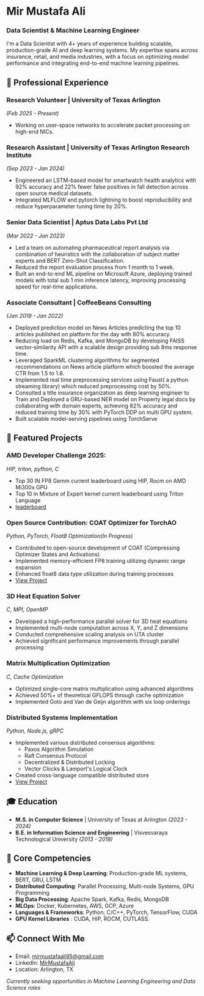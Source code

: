 # Mir Mustafa Ali
### Data Scientist & Machine Learning Engineer

I'm a Data Scientist with 4+ years of experience building scalable, production-grade AI and deep learning systems. My expertise spans across insurance, retail, and media industries, with a focus on optimizing model performance and integrating end-to-end machine learning pipelines.


## 💼 Professional Experience

### Research Volunteer | University of Texas Arlington
*(Feb 2025 - Present)*
- Working on user-space networks to accelerate packet processing on high-end NICs.

### Research Assistant | University of Texas Arlington Research Institute
*(Sep 2023 - Jan 2024)*
- Engineered an LSTM-based model for smartwatch health analytics with 92%  accuracy and 22% fewer false positives in fall detection across open source medical datasets. 
- Integrated MLFLOW and pytorch lightning to boost reproducibility and reduce hyperparameter tuning time by 20%.

### Senior Data Scientist | Aptus Data Labs Pvt Ltd
*(Mar 2022 - Jan 2023)*
- Led a team on automating pharmaceutical report analysis via combination of heuristics with the collaboration of subject matter experts and BERT Zero-Shot Classification.
- Reduced the report evaluation process from 1 month to 1 week.
- Built an end-to-end ML pipeline on Microsoft Azure, deploying trained models with total sub 1 min inference latency, improving processing speed for real-time applications.

### Associate Consultant | CoffeeBeans Consulting
*(Jan 2019 - Jan 2022)*
- Deployed prediction model on News Articles  predicting the top 10 articles published on platform for the day with 80% accuracy.
- Reducing load on Redis, Kafka, and MongoDB by developing FAISS vector-similarity API  with a scalable design providing sub 8ms response time.
- Leveraged SparkML clustering algorithms for segmented recommendations on News article platform which boosted the average CTR from 1.5 to 1.8.
- Implemented real time preprocessing services using Faust( a python streaming library) which reduced preprocessing cost by 50%.
- Consulted a title insurance organization as deep learning engineer to Train and Deployed a GRU-based NER model on Property legal docs by collaborating with domain experts, achieving 82% accuracy and reduced training time by 30% with PyTorch DDP on multi GPU system.
- Built scalable model-serving pipelines using TorchServe


## 🚀 Featured Projects

### AMD Developer Challenge 2025:
*HIP, triton, python, C*
- Top 30 IN FP8 Gemm current leaderboard using HIP, Rocm on AMD Mi300x GPU
- Top 10 in Mixture of Expert kernel current leaderboard using Triton Language
- [leaderboard](https://www.gpumode.com/)

### Open Source Contribution: COAT Optimizer for TorchAO
*Python, PyTorch, Float8 Optimization(In Progress)*
- Contributed to open-source development of COAT (Compressing Optimizer States and Activations)
- Implemented memory-efficient FP8 training utilizing dynamic range expansion
- Enhanced float8 data type utilization during training processes
- [View Project](https://github.com/pytorch/ao/pull/1231)

### 3D Heat Equation Solver
*C, MPI, OpenMP*
- Developed a high-performance parallel solver for 3D heat equations
- Implemented multi-node computation across X, Y, and Z dimensions
- Conducted comprehensive scaling analysis on UTA cluster
- Achieved significant performance improvements through parallel processing
<!---
- [View Project]()
-->

### Matrix Multiplication Optimization
*C, Cache Optimization*
- Optimized single-core matrix multiplication using advanced algorithms
- Achieved 50%+ of theoretical GFLOPS through cache optimization
- Implemented Goto and Van de Geijn algorithm with six loop orderings


### Distributed Systems Implementation
*Python, Node.js, gRPC*
- Implemented various distributed consensus algorithms:
  - Paxos Algorithm Simulation
  - Raft Consensus Protocol
  - Decentralized & Distributed Locking
  - Vector Clocks & Lamport's Logical Clock
- Created cross-language compatible distributed store
- [View Project](https://github.com/MirMustafaAli/UTA-CSE5306)



## 🎓 Education
- **M.S. in Computer Science** | University of Texas at Arlington *(2023 - 2024)*
- **B.E. in Information Science and Engineering** | Visvesvaraya Technological University *(2013 - 2018)*

## 🌟 Core Competencies
- **Machine Learning & Deep Learning**: Production-grade ML systems, BERT, GRU, LSTM
- **Distributed Computing**: Parallel Processing, Multi-node Systems, GPU Programming
- **Big Data Processing**: Apache Spark, Kafka, Redis, MongoDB
- **MLOps**: Docker, Kubernetes, AWS, GCP, Azure
- **Languages & Frameworks**: Python, C/C++, PyTorch, TensorFlow, CUDA
- **GPU Kernel Libraries** : CUDA, HIP, ROCM, CUTLASS. 


## 📫 Connect With Me
- Email: mirmustafaali95@gmail.com
- LinkedIn: [MirMustafaAli](https://www.linkedin.com/in/alimirmustafa/)
- Location: Arlington, TX

 *Currently seeking opportunities in Machine Learning Engineering and Data Science roles*
 
<!--
![GitHub stats](https://github-readme-stats.vercel.app/api?username=yourusername&show_icons=true&theme=radical)
---
-->
<!--
**MirMustafaAli/mirmustafaali** is a ✨ _special_ ✨ repository because its `README.md` (this file) appears on your GitHub profile.

Here are some ideas to get you started:

- 🔭 I’m currently working on ...
- 🌱 I’m currently learning ...
- 👯 I’m looking to collaborate on ...
- 🤔 I’m looking for help with ...
- 💬 Ask me about ...
- 📫 How to reach me: ...
- 😄 Pronouns: ...
- ⚡ Fun fact: ...
-->
